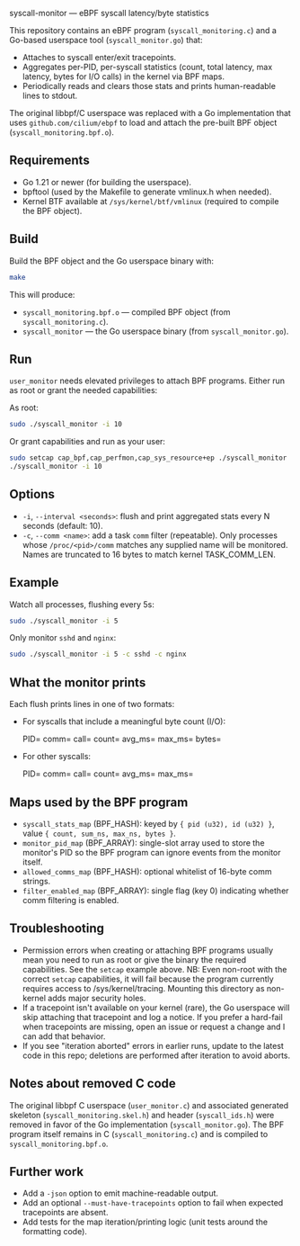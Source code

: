 syscall-monitor — eBPF syscall latency/byte statistics

This repository contains an eBPF program (`syscall_monitoring.c`) and a Go-based userspace tool (`syscall_monitor.go`) that:

- Attaches to syscall enter/exit tracepoints.
- Aggregates per-PID, per-syscall statistics (count, total latency, max latency, bytes for I/O calls) in the kernel via BPF maps.
- Periodically reads and clears those stats and prints human-readable lines to stdout.

The original libbpf/C userspace was replaced with a Go implementation that uses `github.com/cilium/ebpf` to load and attach the pre-built BPF object (`syscall_monitoring.bpf.o`).

Requirements
------------
- Go 1.21 or newer (for building the userspace).
- bpftool (used by the Makefile to generate vmlinux.h when needed).
- Kernel BTF available at `/sys/kernel/btf/vmlinux` (required to compile the BPF object).

Build
-----
Build the BPF object and the Go userspace binary with:

```bash
make
```

This will produce:

- `syscall_monitoring.bpf.o` — compiled BPF object (from `syscall_monitoring.c`).
- `syscall_monitor` — the Go userspace binary (from `syscall_monitor.go`).

Run
---
`user_monitor` needs elevated privileges to attach BPF programs. Either run as root or grant the needed capabilities:

As root:

```bash
sudo ./syscall_monitor -i 10
```

Or grant capabilities and run as your user:

```bash
sudo setcap cap_bpf,cap_perfmon,cap_sys_resource+ep ./syscall_monitor
./syscall_monitor -i 10
```

Options
-------
- `-i`, `--interval <seconds>`: flush and print aggregated stats every N seconds (default: 10).
- `-c`, `--comm <name>`: add a task `comm` filter (repeatable). Only processes whose `/proc/<pid>/comm` matches any supplied name will be monitored. Names are truncated to 16 bytes to match kernel TASK_COMM_LEN.

Example
-------
Watch all processes, flushing every 5s:

```bash
sudo ./syscall_monitor -i 5
```

Only monitor `sshd` and `nginx`:

```bash
sudo ./syscall_monitor -i 5 -c sshd -c nginx
```

What the monitor prints
----------------------
Each flush prints lines in one of two formats:

- For syscalls that include a meaningful byte count (I/O):

  PID=<pid> comm=<comm> call=<name> count=<n> avg_ms=<avg latency ms> max_ms=<max latency ms> bytes=<total bytes>

- For other syscalls:

  PID=<pid> comm=<comm> call=<name> count=<n> avg_ms=<avg latency ms> max_ms=<max latency ms>

Maps used by the BPF program
----------------------------
- `syscall_stats_map` (BPF_HASH): keyed by `{ pid (u32), id (u32) }`, value `{ count, sum_ns, max_ns, bytes }`.
- `monitor_pid_map` (BPF_ARRAY): single-slot array used to store the monitor's PID so the BPF program can ignore events from the monitor itself.
- `allowed_comms_map` (BPF_HASH): optional whitelist of 16-byte comm strings.
- `filter_enabled_map` (BPF_ARRAY): single flag (key 0) indicating whether comm filtering is enabled.

Troubleshooting
---------------
- Permission errors when creating or attaching BPF programs usually mean you need to run as root or give the binary the required capabilities. See the `setcap` example above.
NB: Even non-root with the correct `setcap` capabilities, it will fail because the program currently requires access to /sys/kernel/tracing. Mounting this directory as non-kernel adds major security holes.
- If a tracepoint isn't available on your kernel (rare), the Go userspace will skip attaching that tracepoint and log a notice. If you prefer a hard-fail when tracepoints are missing, open an issue or request a change and I can add that behavior.
- If you see "iteration aborted" errors in earlier runs, update to the latest code in this repo; deletions are performed after iteration to avoid aborts.

Notes about removed C code
-------------------------
The original libbpf C userspace (`user_monitor.c`) and associated generated skeleton (`syscall_monitoring.skel.h`) and header (`syscall_ids.h`) were removed in favor of the Go implementation (`syscall_monitor.go`). The BPF program itself remains in C (`syscall_monitoring.c`) and is compiled to `syscall_monitoring.bpf.o`.

Further work
------------
- Add a `-json` option to emit machine-readable output.
- Add an optional `--must-have-tracepoints` option to fail when expected tracepoints are absent.
- Add tests for the map iteration/printing logic (unit tests around the formatting code).

